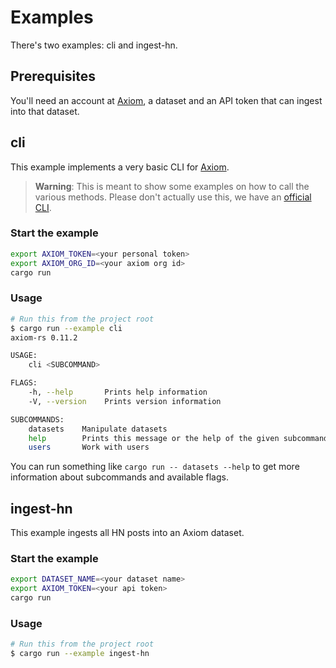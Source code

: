 # Examples

There's two examples: cli and ingest-hn.

## Prerequisites

You'll need an account at [Axiom](https://cloud.axiom.co), a dataset and an API
token that can ingest into that dataset.

## cli

This example implements a very basic CLI for [Axiom](https://axiom.co).

> **Warning**: This is meant to show some examples on how to call the various
> methods.
> Please don't actually use this, we have an
> [official CLI](https://github.com/axiomhq/cli).

### Start the example

```sh
export AXIOM_TOKEN=<your personal token>
export AXIOM_ORG_ID=<your axiom org id>
cargo run
```

### Usage

```bash
# Run this from the project root
$ cargo run --example cli
axiom-rs 0.11.2

USAGE:
    cli <SUBCOMMAND>

FLAGS:
    -h, --help       Prints help information
    -V, --version    Prints version information

SUBCOMMANDS:
    datasets    Manipulate datasets
    help        Prints this message or the help of the given subcommand(s)
    users       Work with users
```

You can run something like `cargo run -- datasets --help` to get more
information about subcommands and available flags.

## ingest-hn

This example ingests all HN posts into an Axiom dataset.

### Start the example

```sh
export DATASET_NAME=<your dataset name>
export AXIOM_TOKEN=<your api token>
cargo run
```

### Usage

```bash
# Run this from the project root
$ cargo run --example ingest-hn
```
